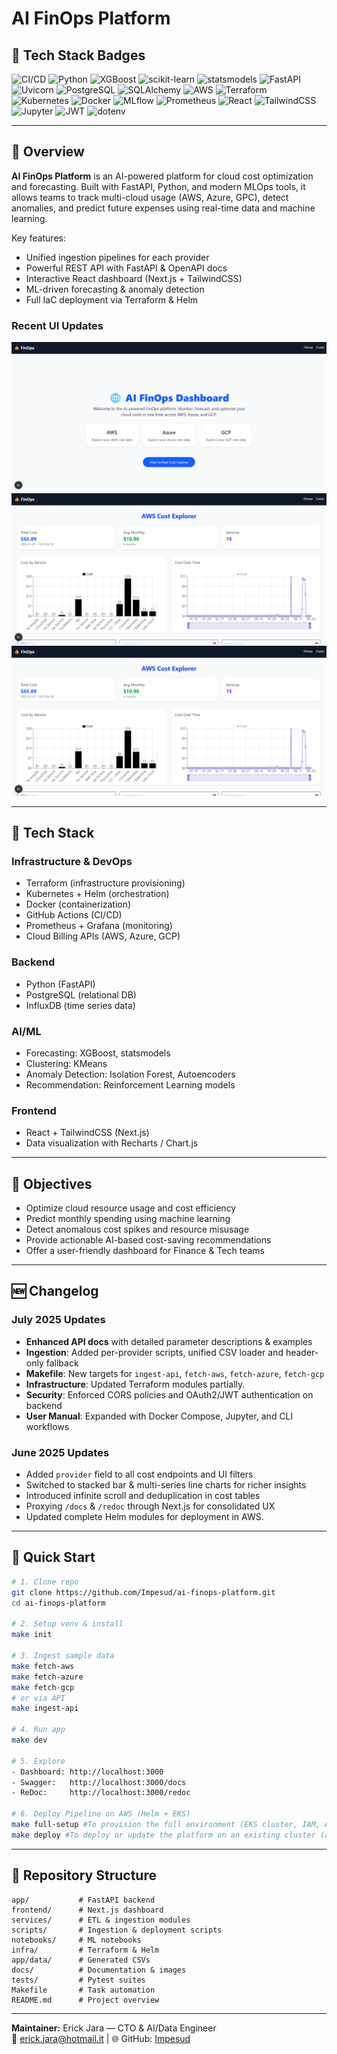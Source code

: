 # AI FinOps Platform

## 🚀 Tech Stack Badges

![CI/CD](https://github.com/Impesud/ai-finops-platform/actions/workflows/ci.yml/badge.svg)
![Python](https://img.shields.io/badge/Python-3.12-blue?logo=python&logoColor=white)
![XGBoost](https://img.shields.io/badge/XGBoost-AF002A?logo=xgboost&logoColor=white)
![scikit-learn](https://img.shields.io/badge/scikit--learn-F7931E?logo=scikit-learn&logoColor=white)
![statsmodels](https://img.shields.io/badge/statsmodels-1.0-blueviolet)
![FastAPI](https://img.shields.io/badge/FastAPI-0.111.0-009688?logo=fastapi&logoColor=white)
![Uvicorn](https://img.shields.io/badge/Uvicorn-ASGI-black?logo=uvicorn)
![PostgreSQL](https://img.shields.io/badge/PostgreSQL-316192?logo=postgresql&logoColor=white)
![SQLAlchemy](https://img.shields.io/badge/SQLAlchemy-Red?logo=alembic)
![AWS](https://img.shields.io/badge/AWS-FF9900?logo=amazonaws&logoColor=white)
![Terraform](https://img.shields.io/badge/Terraform-7B42BC?logo=terraform&logoColor=white)
![Kubernetes](https://img.shields.io/badge/Kubernetes-326CE5?logo=kubernetes&logoColor=white)
![Docker](https://img.shields.io/badge/Docker-2496ED?logo=docker&logoColor=white)
![MLflow](https://img.shields.io/badge/MLflow-0194E2?logo=mlflow&logoColor=white)
![Prometheus](https://img.shields.io/badge/Prometheus-E6522C?logo=prometheus&logoColor=white)
![React](https://img.shields.io/badge/React-20232A?logo=react&logoColor=61DAFB)
![TailwindCSS](https://img.shields.io/badge/TailwindCSS-38B2AC?logo=tailwind-css&logoColor=white)
![Jupyter](https://img.shields.io/badge/Jupyter-F37626?logo=jupyter&logoColor=white)
![JWT](https://img.shields.io/badge/JWT-secure-000000?logo=jsonwebtokens&logoColor=white)
![dotenv](https://img.shields.io/badge/dotenv-parse-8A2BE2)

---

## 📖 Overview

**AI FinOps Platform** is an AI-powered platform for cloud cost optimization and forecasting. Built with FastAPI, Python, and modern MLOps tools, it allows teams to track multi-cloud usage (AWS, Azure, GPC), detect anomalies, and predict future expenses using real-time data and machine learning.

Key features:

- Unified ingestion pipelines for each provider
- Powerful REST API with FastAPI & OpenAPI docs
- Interactive React dashboard (Next.js + TailwindCSS)
- ML-driven forecasting & anomaly detection
- Full IaC deployment via Terraform & Helm

### Recent UI Updates
![FinOps frontend 01](docs/img/ai-finops-01.png)
![FinOps frontend 02](docs/img/ai-finops-02.png)
![FinOps frontend 03](docs/img/ai-finops-03.png)

---

## 🧱 Tech Stack

### Infrastructure & DevOps
- Terraform (infrastructure provisioning)
- Kubernetes + Helm (orchestration)
- Docker (containerization)
- GitHub Actions (CI/CD)
- Prometheus + Grafana (monitoring)
- Cloud Billing APIs (AWS, Azure, GCP)

### Backend
- Python (FastAPI)
- PostgreSQL (relational DB)
- InfluxDB (time series data)

### AI/ML
- Forecasting: XGBoost, statsmodels
- Clustering: KMeans
- Anomaly Detection: Isolation Forest, Autoencoders
- Recommendation: Reinforcement Learning models

### Frontend
- React + TailwindCSS (Next.js)
- Data visualization with Recharts / Chart.js

---

## 🎯 Objectives
- Optimize cloud resource usage and cost efficiency
- Predict monthly spending using machine learning
- Detect anomalous cost spikes and resource misusage
- Provide actionable AI-based cost-saving recommendations
- Offer a user-friendly dashboard for Finance & Tech teams

---

## 🆕 Changelog

### July 2025 Updates

- **Enhanced API docs** with detailed parameter descriptions & examples
- **Ingestion**: Added per-provider scripts, unified CSV loader and header-only fallback
- **Makefile**: New targets for `ingest-api`, `fetch-aws`, `fetch-azure`, `fetch-gcp`
- **Infrastructure**: Updated Terraform modules partially.
- **Security**: Enforced CORS policies and OAuth2/JWT authentication on backend
- **User Manual**: Expanded with Docker Compose, Jupyter, and CLI workflows

### June 2025 Updates

- Added `provider` field to all cost endpoints and UI filters
- Switched to stacked bar & multi-series line charts for richer insights
- Introduced infinite scroll and deduplication in cost tables
- Proxying `/docs` & `/redoc` through Next.js for consolidated UX
- Updated complete Helm modules for deployment in AWS.

---

## 🚀 Quick Start

```bash
# 1. Clone repo
git clone https://github.com/Impesud/ai-finops-platform.git
cd ai-finops-platform

# 2. Setup venv & install
make init

# 3. Ingest sample data
make fetch-aws
make fetch-azure
make fetch-gcp
# or via API
make ingest-api

# 4. Run app
make dev

# 5. Explore
- Dashboard: http://localhost:3000
- Swagger:   http://localhost:3000/docs
- ReDoc:     http://localhost:3000/redoc

# 6. Deploy Pipeline on AWS (Helm + EKS)
make full-setup #To provision the full environment (EKS cluster, IAM, ALB controller, Helm setup, etc.)
make deploy #To deploy or update the platform on an existing cluster (after building & pushing images)
```

---

## 📂 Repository Structure

```
app/           # FastAPI backend
frontend/      # Next.js dashboard
services/      # ETL & ingestion modules
scripts/       # Ingestion & deployment scripts
notebooks/     # ML notebooks
infra/         # Terraform & Helm
app/data/      # Generated CSVs
docs/          # Documentation & images
tests/         # Pytest suites
Makefile       # Task automation
README.md      # Project overview
```

---

**Maintainer:** Erick Jara — CTO & AI/Data Engineer\
📧 [erick.jara@hotmail.it](mailto\:erick.jara@hotmail.it) | 🌐 GitHub: [Impesud](https://github.com/Impesud)

